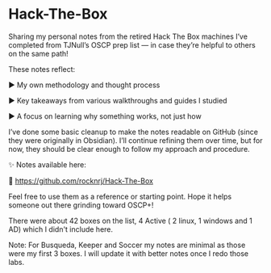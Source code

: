 # Hack-The-Box

Sharing my personal notes from the retired Hack The Box machines I’ve completed from TJNull’s OSCP prep list — in case they’re helpful to others on the same path!



These notes reflect:

 ▶️ My own methodology and thought process

 ▶️ Key takeaways from various walkthroughs and guides I studied

 ▶️ A focus on learning why something works, not just how



I’ve done some basic cleanup to make the notes readable on GitHub (since they were originally in Obsidian). I’ll continue refining them over time, but for now, they should be clear enough to follow my approach and procedure.



✨  Notes available here:

 🔗 https://github.com/rocknrj/Hack-The-Box



Feel free to use them as a reference or starting point. Hope it helps someone out there grinding toward OSCP+!

There were about 42 boxes on the list, 4 Active ( 2 linux, 1 windows and 1 AD) which I didn't include here.

Note: For Busqueda, Keeper and Soccer my notes are minimal as those were my first 3 boxes. I will update it with better notes once I redo those labs.
